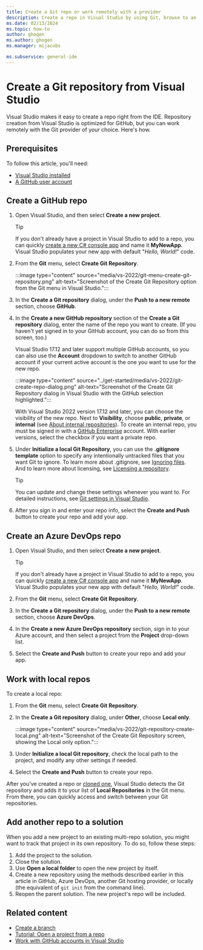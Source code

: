 ```yaml
---
title: Create a Git repo or work remotely with a provider
description: Create a repo in Visual Studio by using Git, browse to an Azure DevOps repo, or work remotely with the Git provider of your choice.
ms.date: 02/13/2024
ms.topic: how-to
author: ghogen
ms.author: ghogen
ms.manager: mijacobs

ms.subservice: general-ide
---
```

# Create a Git repository from Visual Studio

Visual Studio makes it easy to create a repo right from the IDE. Repository creation from Visual Studio is optimized for GitHub, but you can work remotely with the Git provider of your choice.  Here's how.

## Prerequisites

To follow this article, you'll need:
+ [Visual Studio installed](../install/install-visual-studio.md)
+ [A GitHub user account](git-create-github-account.md)

## Create a GitHub repo

1. Open Visual Studio, and then select **Create a new project**.

    > [!TIP]
    > If you don't already have a project in Visual Studio to add to a repo, you can quickly [create a new C# console app](../get-started/csharp/tutorial-console.md#create-a-project) and name it **MyNewApp**. Visual Studio populates your new app with default "*Hello, World!*" code.

1. From the **Git** menu, select **Create Git Repository**.

    :::image type="content" source="media/vs-2022/git-menu-create-git-repository.png" alt-text="Screenshot of the Create Git Repository option from the Git menu in Visual Studio.":::

1. In the **Create a Git repository** dialog, under the **Push to a new remote** section, choose **GitHub**.

1. In the **Create a new GitHub repository** section of the **Create a Git repository** dialog, enter the name of the repo you want to create. (If you haven't yet signed in to your GitHub account, you can do so from this screen, too.)

   Visual Studio 17.12 and later support multiple GitHub accounts, so you can also use the **Account** dropdown to switch to another GitHub account if your current active account is the one you want to use for the new repo.

    :::image type="content" source="../get-started/media/vs-2022/git-create-repo-dialog.png" alt-text="Screenshot of the Create Git Repository dialog in Visual Studio with the GitHub selection highlighted.":::

    With Visual Studio 2022 version 17.12 and later, you can choose the visibility of the new repo. Next to **Visibility**, choose **public**, **private**, or **internal** (see [About internal repositories](https://docs.github.com/enterprise-cloud@latest/repositories/creating-and-managing-repositories/about-repositories#about-internal-repositories)). To create an internal repo, you must be signed in with a [GitHub Enterprise](https://enterprise.github.com/login) account. With earlier versions, select the checkbox if you want a private repo.

1. Under **Initialize a local Git Repository**, you can use the **.gitignore template** option to specify any intentionally untracked files that you want Git to ignore. To learn more about .gitignore, see [Ignoring files](https://docs.github.com/get-started/getting-started-with-git/ignoring-files). And to learn more about licensing, see [Licensing a repository](https://docs.github.com/repositories/managing-your-repositorys-settings-and-features/customizing-your-repository/licensing-a-repository).

    > [!TIP]
    > You can update and change these settings whenever you want to. For detailed instructions, see [Git settings in Visual Studio](git-settings.md).

1. After you sign in and enter your repo info, select the **Create and Push** button to create your repo and add your app.

## Create an Azure DevOps repo

1. Open Visual Studio, and then select **Create a new project**.

    > [!TIP]
    > If you don't already have a project in Visual Studio to add to a repo, you can quickly [create a new C# console app](../get-started/csharp/tutorial-console.md#create-a-project) and name it **MyNewApp**. Visual Studio populates your new app with default "*Hello, World!*" code.

1. From the **Git** menu, select **Create Git Repository**.

1. In the **Create a Git repository** dialog, under the **Push to a new remote** section, choose **Azure DevOps**.

1. In the **Create a new Azure DevOps repository** section, sign in to your Azure account, and then select a project from the **Project** drop-down list.

1. Select the **Create and Push** button to create your repo and add your app.

## Work with local repos

To create a local repo:

1. From the **Git** menu, select **Create Git Repository**.

1. In the **Create a Git repository** dialog, under **Other**, choose **Local only**.

   :::image type="content" source="media/vs-2022/git-repository-create-local.png" alt-text="Screenshot of the Create Git Repository screen, showing the Local only option.":::

1. Under **Initialize a local Git repository**, check the local path to the project, and modify any other settings if needed.

1. Select the **Create and Push** button to create your repo.

After you’ve created a repo or [cloned one](git-clone-repository.md), Visual Studio detects the Git repository and adds it to your list of **Local Repositories** in the Git menu. From there, you can quickly access and switch between your Git repositories.

## Add another repo to a solution

When you add a new project to an existing multi-repo solution, you might want to track that project in its own repository. To do so, follow these steps:

1. Add the project to the solution.
1. Close the solution.
1. Use **Open a local folder** to open the new project by itself.
1. Create a new repository using the methods described earlier in this article in GitHub, Azure DevOps, another Git hosting provider, or locally (the equivalent of `git init` from the command line).
1. Reopen the parent solution. The new project's repo will be included.

## Related content

- [Create a branch](git-create-branch.md)
- [Tutorial: Open a project from a repo](../get-started/tutorial-open-project-from-repo.md)
- [Work with GitHub accounts in Visual Studio](../ide/work-with-github-accounts.md)
